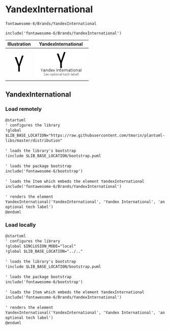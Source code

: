 # YandexInternational


```text
fontawesome-6/Brands/YandexInternational
```

```text
include('fontawesome-6/Brands/YandexInternational')
```



| Illustration | YandexInternational |
| :---: | :---: |
| ![illustration for Illustration](../../fontawesome-6/Brands/YandexInternational.png) | ![illustration for YandexInternational](../../fontawesome-6/Brands/YandexInternational.Local.png) |




## YandexInternational

### Load remotely
```plantuml
@startuml
' configures the library
!global $LIB_BASE_LOCATION="https://raw.githubusercontent.com/tmorin/plantuml-libs/master/distribution"

' loads the library's bootstrap
!include $LIB_BASE_LOCATION/bootstrap.puml

' loads the package bootstrap
include('fontawesome-6/bootstrap')

' loads the Item which embeds the element YandexInternational
include('fontawesome-6/Brands/YandexInternational')

' renders the element
YandexInternational('YandexInternational', 'Yandex International', 'an optional tech label')
@enduml
```

### Load locally
```plantuml
@startuml
' configures the library
!global $INCLUSION_MODE="local"
!global $LIB_BASE_LOCATION="../.."

' loads the library's bootstrap
!include $LIB_BASE_LOCATION/bootstrap.puml

' loads the package bootstrap
include('fontawesome-6/bootstrap')

' loads the Item which embeds the element YandexInternational
include('fontawesome-6/Brands/YandexInternational')

' renders the element
YandexInternational('YandexInternational', 'Yandex International', 'an optional tech label')
@enduml
```

